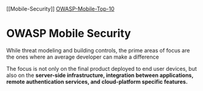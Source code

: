 [[Mobile-Security]]
[OWASP-Mobile-Top-10](https://owasp.org/www-project-mobile-top-10/)


# OWASP Mobile Security
While threat modeling and building controls, the prime areas of focus are the ones where an average developer can make a difference

The focus is not only on the final product deployed to end user devices, but also on the **server-side infrastructure, integration between applications, remote authentication services, and cloud-platform specific features.**
